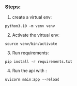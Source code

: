 ### Steps: 
  


1. create a virtual env: 

```python3.10 -m venv venv```

2. Activate the virtual env: 

```source venv/bin/activate```

3. Run requirements:

```pip install -r requirements.txt``` 

4. Run the api with :

```uvicorn main:app --reload``` 